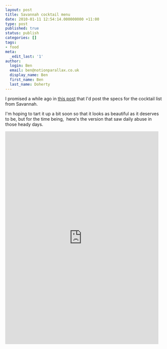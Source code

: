 ```yaml
---
layout: post
title: Savannah cocktail menu
date: 2010-01-11 12:54:14.000000000 +11:00
type: post
published: true
status: publish
categories: []
tags:
- food
meta:
  _edit_last: '1'
author:
  login: Ben
  email: ben@notionparallax.co.uk
  display_name: Ben
  first_name: Ben
  last_name: Doherty
---
```

<p>I promised a while ago in <a href="http://www.notionparallax.co.uk/wordpress/index.php/2008/08/the-old-me/">this post</a> that I'd post the specs for the cocktail list from Savannah.</p>
<p>I'm hoping to tart it up a bit soon so that it looks as beautiful as it deserves to be, but for the time being,  here's the version that saw daily abuse in those heady days.</p>
<p><iframe src="http://docs.google.com/viewer?url=http%3A%2F%2Fwww.notionparallax.co.uk%2Fblog%2Fwp-content%2Fuploads%2F2010%2F01%2FSavannah-specs.pdf&embedded=true" width="490" height="680" style="border: none;">There really should be an iframe here :( </iframe></p>
